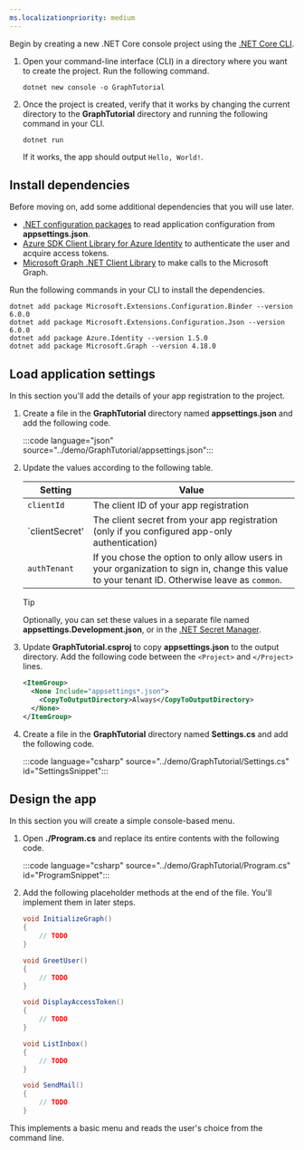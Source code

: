 ```yaml
---
ms.localizationpriority: medium
---
```


<!-- markdownlint-disable MD002 MD041 -->

Begin by creating a new .NET Core console project using the [.NET Core CLI](/dotnet/core/tools/).

1. Open your command-line interface (CLI) in a directory where you want to create the project. Run the following command.

    ```dotnetcli
    dotnet new console -o GraphTutorial
    ```

1. Once the project is created, verify that it works by changing the current directory to the **GraphTutorial** directory and running the following command in your CLI.

    ```dotnetcli
    dotnet run
    ```

    If it works, the app should output `Hello, World!`.

## Install dependencies

Before moving on, add some additional dependencies that you will use later.

- [.NET configuration packages](https://docs.microsoft.com/dotnet/core/extensions/configuration) to read application configuration from **appsettings.json**.
- [Azure SDK Client Library for Azure Identity](https://github.com/Azure/azure-sdk-for-net) to authenticate the user and acquire access tokens.
- [Microsoft Graph .NET Client Library](https://github.com/microsoftgraph/msgraph-sdk-dotnet) to make calls to the Microsoft Graph.

Run the following commands in your CLI to install the dependencies.

```Shell
dotnet add package Microsoft.Extensions.Configuration.Binder --version 6.0.0
dotnet add package Microsoft.Extensions.Configuration.Json --version 6.0.0
dotnet add package Azure.Identity --version 1.5.0
dotnet add package Microsoft.Graph --version 4.18.0
```

## Load application settings

In this section you'll add the details of your app registration to the project.

1. Create a file in the **GraphTutorial** directory named **appsettings.json** and add the following code.

    :::code language="json" source="../demo/GraphTutorial/appsettings.json":::

1. Update the values according to the following table.

    | Setting | Value |
    |---------|-------|
    | `clientId` | The client ID of your app registration |
    | `clientSecret' | The client secret from your app registration (only if you configured app-only authentication) |
    | `authTenant` | If you chose the option to only allow users in your organization to sign in, change this value to your tenant ID. Otherwise leave as `common`. |

    > [!TIP]
    > Optionally, you can set these values in a separate file named **appsettings.Development.json**, or in the [.NET Secret Manager](https://docs.microsoft.com/aspnet/core/security/app-secrets).

1. Update **GraphTutorial.csproj** to copy **appsettings.json** to the output directory. Add the following code between the `<Project>` and `</Project>` lines.

    ```xml
    <ItemGroup>
      <None Include="appsettings*.json">
        <CopyToOutputDirectory>Always</CopyToOutputDirectory>
      </None>
    </ItemGroup>
    ```

1. Create a file in the **GraphTutorial** directory named **Settings.cs** and add the following code.

    :::code language="csharp" source="../demo/GraphTutorial/Settings.cs" id="SettingsSnippet":::

## Design the app

In this section you will create a simple console-based menu.

1. Open **./Program.cs** and replace its entire contents with the following code.

    :::code language="csharp" source="../demo/GraphTutorial/Program.cs" id="ProgramSnippet":::

1. Add the following placeholder methods at the end of the file. You'll implement them in later steps.

    ```csharp
    void InitializeGraph()
    {
        // TODO
    }

    void GreetUser()
    {
        // TODO
    }

    void DisplayAccessToken()
    {
        // TODO
    }

    void ListInbox()
    {
        // TODO
    }

    void SendMail()
    {
        // TODO
    }
    ```

This implements a basic menu and reads the user's choice from the command line.
